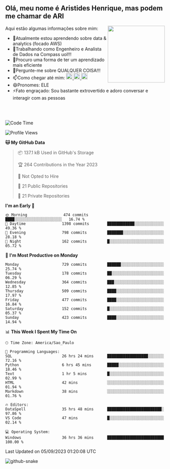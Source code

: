 ## Olá, meu nome é Aristides Henrique, mas podem me chamar de ARI

<div >
Aqui estão algumas informações sobre mim:<img align="right" height="180em" src="https://user-images.githubusercontent.com/97318481/177042589-45d62122-82a9-4a32-b3a7-87b322825b2f.png">
</div>

- 🌱Atualmente estou aprendendo sobre data & analytics (focado AWS)
- 👯Trabalhando como Engenheiro e Analista de Dados na Compass uol!!!
- 🤔Procuro uma forma de ter um aprendizado mais eficiente
- 💬Pergunte-me sobre QUALQUER COISA!!!
- 📫Como chegar até mim:
  <a href="https://www.instagram.com/aryhenry/" target="_blank">
  <img src="https://img.shields.io/badge/-Instagram-%23E4405F?style=for-the-badge&logo=instagram&logoColor=black" height="20px">
  </a>
  <a href="https://www.linkedin.com/in/aristides-henrique/" target="_blank">
  <img src="https://img.shields.io/badge/-LinkedIn-%230077B5?style=for-the-badge&logo=linkedin&logoColor=black" height="20px">
  </a> 
  <a href="mailto:arihenriqueuna@gmail.com">
  <img src="https://img.shields.io/badge/-Gmail-%23333?style=for-the-badge&logo=gmail&logoColor=white" height="20px">
  </a>
- 😄Pronomes: ELE
- ⚡Fato engraçado: Sou bastante extrovertido e adoro conversar e interagir com as pessoas
<br/>
<br/>


<!--START_SECTION:waka-->
![Code Time](http://img.shields.io/badge/Code%20Time-1%2C162%20hrs%2015%20mins-blue)

![Profile Views](http://img.shields.io/badge/Profile%20Views-110-blue)

**🐱 My GitHub Data** 

> 📦 137.1 kB Used in GitHub's Storage 
 > 
> 🏆 264 Contributions in the Year 2023
 > 
> 🚫 Not Opted to Hire
 > 
> 📜 21 Public Repositories 
 > 
> 🔑 21 Private Repositories 
 > 
**I'm an Early 🐤** 

```text
🌞 Morning                474 commits         ████░░░░░░░░░░░░░░░░░░░░░   16.74 % 
🌆 Daytime                1398 commits        ████████████░░░░░░░░░░░░░   49.36 % 
🌃 Evening                798 commits         ███████░░░░░░░░░░░░░░░░░░   28.18 % 
🌙 Night                  162 commits         █░░░░░░░░░░░░░░░░░░░░░░░░   05.72 % 
```
📅 **I'm Most Productive on Monday** 

```text
Monday                   729 commits         ██████░░░░░░░░░░░░░░░░░░░   25.74 % 
Tuesday                  178 commits         ██░░░░░░░░░░░░░░░░░░░░░░░   06.29 % 
Wednesday                364 commits         ███░░░░░░░░░░░░░░░░░░░░░░   12.85 % 
Thursday                 509 commits         ████░░░░░░░░░░░░░░░░░░░░░   17.97 % 
Friday                   477 commits         ████░░░░░░░░░░░░░░░░░░░░░   16.84 % 
Saturday                 152 commits         █░░░░░░░░░░░░░░░░░░░░░░░░   05.37 % 
Sunday                   423 commits         ████░░░░░░░░░░░░░░░░░░░░░   14.94 % 
```


📊 **This Week I Spent My Time On** 

```text
🕑︎ Time Zone: America/Sao_Paulo

💬 Programming Languages: 
SQL                      26 hrs 24 mins      ██████████████████░░░░░░░   72.16 % 
Python                   6 hrs 45 mins       █████░░░░░░░░░░░░░░░░░░░░   18.46 % 
Text                     1 hr 5 mins         █░░░░░░░░░░░░░░░░░░░░░░░░   02.99 % 
HTML                     42 mins             ░░░░░░░░░░░░░░░░░░░░░░░░░   01.94 % 
Markdown                 38 mins             ░░░░░░░░░░░░░░░░░░░░░░░░░   01.76 % 

🔥 Editors: 
DataSpell                35 hrs 48 mins      ████████████████████████░   97.86 % 
VS Code                  47 mins             █░░░░░░░░░░░░░░░░░░░░░░░░   02.14 % 

💻 Operating System: 
Windows                  36 hrs 36 mins      █████████████████████████   100.00 % 
```


 Last Updated on 05/09/2023 01:20:08 UTC
<!--END_SECTION:waka-->

<img alt="github-snake" src="https://github.com/AriHenrique/AriHenrique/blob/output/github-contribution-grid-snake-dark.svg" />

